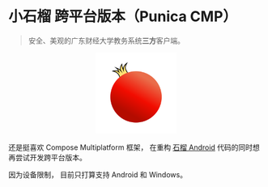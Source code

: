 # 小石榴 跨平台版本（Punica CMP）

> 安全、美观的广东财经大学教务系统**三方**客户端。

<p align="center">
    <img src="composeApp/src/commonMain/composeResources/drawable/punica.png"
        alt="Punica logo"
        width="160" />
</p>

还是挺喜欢 Compose Multiplatform 框架，
在重构 [石榴 Android](https://github.com/Kiteio/Punica) 代码的同时想再尝试开发跨平台版本。 

因为设备限制， 目前只打算支持 Android 和 Windows。